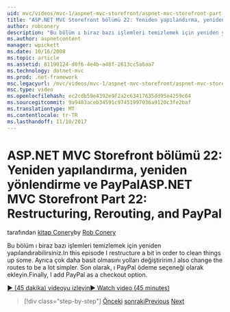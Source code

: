 ```yaml
---
uid: mvc/videos/mvc-1/aspnet-mvc-storefront/aspnet-mvc-storefront-part-22-restructuring-rerouting-and-paypal
title: "ASP.NET MVC Storefront bölümü 22: Yeniden yapılandırma, yeniden yönlendirme ve PayPal | Microsoft Docs"
author: robconery
description: "Bu bölüm ı biraz bazı işlemleri temizlemek için yeniden yapılandırabilirsiniz. Ayrıca çok daha basit olmasını yolları değiştiririm. Son olarak, PayPal ödeme ı eklediğim..."
ms.author: aspnetcontent
manager: wpickett
ms.date: 10/16/2008
ms.topic: article
ms.assetid: 81190124-d0f6-4e4b-a48f-2613cc5a6aa7
ms.technology: dotnet-mvc
ms.prod: .net-framework
msc.legacyurl: /mvc/videos/mvc-1/aspnet-mvc-storefront/aspnet-mvc-storefront-part-22-restructuring-rerouting-and-paypal
msc.type: video
ms.openlocfilehash: ec2cdb59e4392e9f2a2c63417635dd95e4259c64
ms.sourcegitcommit: 9a9483aceb34591c97451997036a9120c3fe2baf
ms.translationtype: MT
ms.contentlocale: tr-TR
ms.lasthandoff: 11/10/2017
---
```

<a name="aspnet-mvc-storefront-part-22-restructuring-rerouting-and-paypal"></a><span data-ttu-id="30b03-105">ASP.NET MVC Storefront bölümü 22: Yeniden yapılandırma, yeniden yönlendirme ve PayPal</span><span class="sxs-lookup"><span data-stu-id="30b03-105">ASP.NET MVC Storefront Part 22: Restructuring, Rerouting, and PayPal</span></span>
====================
<span data-ttu-id="30b03-106">tarafından [kitap Conery](https://github.com/robconery)</span><span class="sxs-lookup"><span data-stu-id="30b03-106">by [Rob Conery](https://github.com/robconery)</span></span>

<span data-ttu-id="30b03-107">Bu bölüm ı biraz bazı işlemleri temizlemek için yeniden yapılandırabilirsiniz.</span><span class="sxs-lookup"><span data-stu-id="30b03-107">In this episode I restructure a bit in order to clean things up some.</span></span> <span data-ttu-id="30b03-108">Ayrıca çok daha basit olmasını yolları değiştiririm.</span><span class="sxs-lookup"><span data-stu-id="30b03-108">I also change the routes to be a lot simpler.</span></span> <span data-ttu-id="30b03-109">Son olarak, ı PayPal ödeme seçeneği olarak ekleyin.</span><span class="sxs-lookup"><span data-stu-id="30b03-109">Finally, I add PayPal as a checkout option.</span></span>

[<span data-ttu-id="30b03-110">&#9654; (45 dakika) videoyu izleyin</span><span class="sxs-lookup"><span data-stu-id="30b03-110">&#9654; Watch video (45 minutes)</span></span>](https://channel9.msdn.com/Blogs/ASP-NET-Site-Videos/aspnet-mvc-storefront-part-22-restructuring-rerouting-and-paypal)

>[!div class="step-by-step"]
<span data-ttu-id="30b03-111">[Önceki](aspnet-mvc-storefront-part-21-order-manager-and-personalization.md)
[sonraki](aspnet-mvc-storefront-part-23-getting-started-with-domain-driven-design.md)</span><span class="sxs-lookup"><span data-stu-id="30b03-111">[Previous](aspnet-mvc-storefront-part-21-order-manager-and-personalization.md)
[Next](aspnet-mvc-storefront-part-23-getting-started-with-domain-driven-design.md)</span></span>

